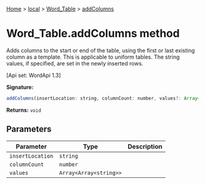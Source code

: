 [Home](./index) &gt; [local](local.md) &gt; [Word\_Table](local.word_table.md) &gt; [addColumns](local.word_table.addcolumns.md)

# Word\_Table.addColumns method

Adds columns to the start or end of the table, using the first or last existing column as a template. This is applicable to uniform tables. The string values, if specified, are set in the newly inserted rows. 

 \[Api set: WordApi 1.3\]

**Signature:**
```javascript
addColumns(insertLocation: string, columnCount: number, values?: Array<Array<string>>): void;
```
**Returns:** `void`

## Parameters

|  Parameter | Type | Description |
|  --- | --- | --- |
|  `insertLocation` | `string` |  |
|  `columnCount` | `number` |  |
|  `values` | `Array<Array<string>>` |  |

